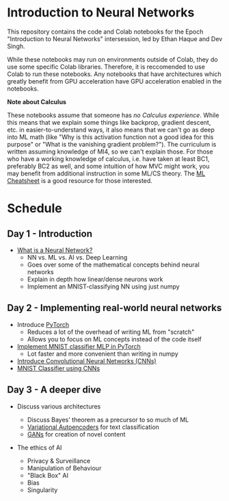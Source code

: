 # Introduction to Neural Networks

This repository contains the code and Colab notebooks for the Epoch "Introduction to Neural Networks" intersession, led by Ethan Haque and Dev Singh. 

While these notebooks may run on environments outside of Colab, they do use some specific Colab libraries. Therefore, it is reccomended to use Colab to run these notebooks. Any notebooks that have architectures which greatly benefit from GPU acceleration have GPU acceleration enabled in the notebooks.

**Note about Calculus**

These notebooks assume that someone has *no Calculus experience*. While this means that we explain some things like backprop, gradient descent, etc. in easier-to-understand ways, it also means that we can't go as deep into ML math (like "Why is this activation function not a good idea for this purpose" or "What is the vanishing gradient problem?"). The curriculum is written assuming knowledge of MI4, so we can't explain those. For those who have a working knowledge of calculus, i.e. have taken at least BC1, preferably BC2 as well, and some intuition of how MVC might work, you may benefit from additional instruction in some ML/CS theory. The [ML Cheatsheet](https://ml-cheatsheet.readthedocs.io/en/latest/) is a good resource for those interested.

# Schedule

## Day 1 - Introduction

* [What is a Neural Network?](day-1/what_is_a_neural_network.ipynb)
  * NN vs. ML vs. AI vs. Deep Learning
  * Goes over some of the mathematical concepts behind neural networks
  * Explain in depth how linear/dense neurons work
  * Implement an MNIST-classifying NN using just numpy

## Day 2 - Implementing real-world neural networks

* Introduce [PyTorch](https://pytorch.org/)
    * Reduces a lot of the overhead of writing ML from "scratch"
    * Allows you to focus on ML concepts instead of the code itself
* [Implement MNIST classifier MLP in PyTorch](day-2/mlp-mnist-classifier.ipynb)
  * Lot faster and more convenient than writing in numpy
* [Introduce Convolutional Neural Networks (CNNs)](day-2/what-is-cnn.ipynb)
* [MNIST Classifier using CNNs](day-2/cnn-mnist-classifier.ipynb)

## Day 3 - A deeper dive

* Discuss various architectures
  * Discuss Bayes' theorem as a precursor to so much of ML
  * [Variational Autoencoders](day-3/archs/variational-ae.ipynb) for text classification
  * [GANs](day-3/archs/gan.ipynb) for creation of novel content

* The ethics of AI
  * Privacy & Surveillance
  * Manipulation of Behaviour
  * "Black Box" AI
  * Bias
  * Singularity
